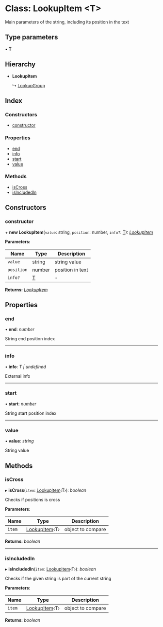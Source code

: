 
# Class: LookupItem <**T**>

Main parameters of the string, including its position in the text

## Type parameters

▪ **T**

## Hierarchy

* **LookupItem**

  ↳ [LookupGroup](lookupgroup.md)

## Index

### Constructors

* [constructor](lookupitem.md#constructor)

### Properties

* [end](lookupitem.md#end)
* [info](lookupitem.md#info)
* [start](lookupitem.md#start)
* [value](lookupitem.md#value)

### Methods

* [isCross](lookupitem.md#iscross)
* [isIncludedIn](lookupitem.md#isincludedin)

## Constructors

###  constructor

\+ **new LookupItem**(`value`: string, `position`: number, `info?`: [T](undefined)): *[LookupItem](lookupitem.md)*

**Parameters:**

Name | Type | Description |
------ | ------ | ------ |
`value` | string | string value |
`position` | number | position in text  |
`info?` | [T](undefined) | - |

**Returns:** *[LookupItem](lookupitem.md)*

## Properties

###  end

• **end**: *number*

String end position index

___

###  info

• **info**: *T | undefined*

External info

___

###  start

• **start**: *number*

String start position index

___

###  value

• **value**: *string*

String value

## Methods

###  isCross

▸ **isCross**(`item`: [LookupItem](lookupitem.md)‹T›): *boolean*

Checks if positions is cross

**Parameters:**

Name | Type | Description |
------ | ------ | ------ |
`item` | [LookupItem](lookupitem.md)‹T› | object to compare  |

**Returns:** *boolean*

___

###  isIncludedIn

▸ **isIncludedIn**(`item`: [LookupItem](lookupitem.md)‹T›): *boolean*

Checks if the given string is part of the current string

**Parameters:**

Name | Type | Description |
------ | ------ | ------ |
`item` | [LookupItem](lookupitem.md)‹T› | object to compare  |

**Returns:** *boolean*

